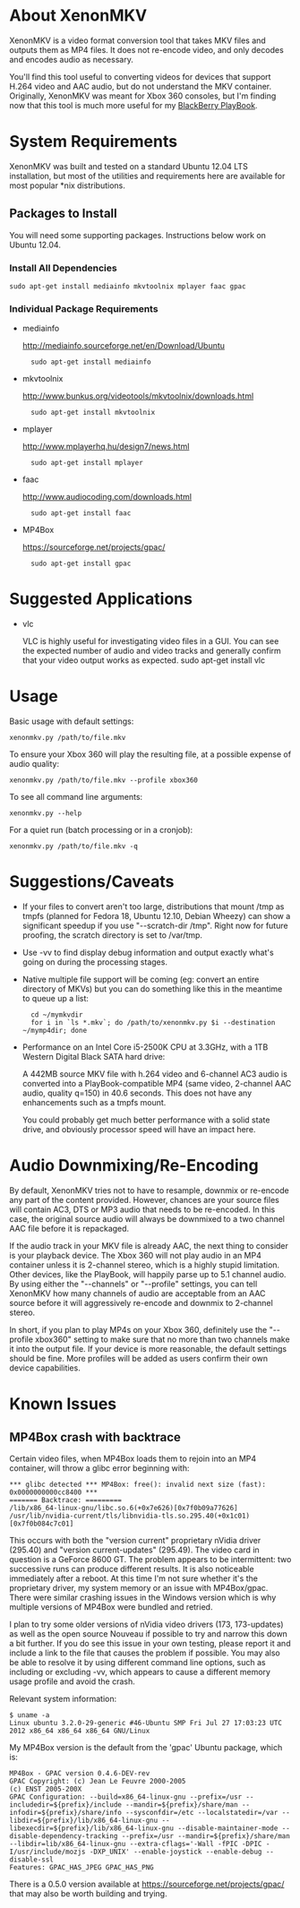 # About XenonMKV

XenonMKV is a video format conversion tool that takes MKV files and outputs them as MP4 files. It does not re-encode video, and only decodes and encodes audio as necessary.

You'll find this tool useful to converting videos for devices that support H.264 video and AAC audio, but do not understand the MKV container. Originally, XenonMKV was meant for Xbox 360 consoles, but I'm finding now that this tool is much more useful for my <a href="http://blackberry.com/playbook">BlackBerry PlayBook</a>.

# System Requirements

XenonMKV was built and tested on a standard Ubuntu 12.04 LTS installation, but most of the utilities and requirements here are available for most popular *nix distributions.

## Packages to Install

You will need some supporting packages. Instructions below work on Ubuntu 12.04.

### Install All Dependencies

	sudo apt-get install mediainfo mkvtoolnix mplayer faac gpac

### Individual Package Requirements

* mediainfo

	<http://mediainfo.sourceforge.net/en/Download/Ubuntu>

		sudo apt-get install mediainfo
	
* mkvtoolnix

	<http://www.bunkus.org/videotools/mkvtoolnix/downloads.html>

		sudo apt-get install mkvtoolnix

* mplayer

	<http://www.mplayerhq.hu/design7/news.html>

		sudo apt-get install mplayer

* faac 

	<http://www.audiocoding.com/downloads.html>

		sudo apt-get install faac

* MP4Box 

	<https://sourceforge.net/projects/gpac/>

		sudo apt-get install gpac


# Suggested Applications

* vlc

	VLC is highly useful for investigating video files in a GUI. You can see the expected number of audio and video tracks and generally confirm that your video output works as expected.
		sudo apt-get install vlc

# Usage

Basic usage with default settings:

	xenonmkv.py /path/to/file.mkv
	
To ensure your Xbox 360 will play the resulting file, at a possible expense of audio quality:

	xenonmkv.py /path/to/file.mkv --profile xbox360

To see all command line arguments:

	xenonmkv.py --help
	
For a quiet run (batch processing or in a cronjob):
	
	xenonmkv.py /path/to/file.mkv -q

# Suggestions/Caveats

* If your files to convert aren't too large, distributions that mount /tmp as tmpfs (planned for Fedora 18, Ubuntu 12.10, Debian Wheezy) can show a significant speedup if you use "--scratch-dir /tmp". Right now for future proofing, the scratch directory is set to /var/tmp.
* Use -vv to find display debug information and output exactly what's going on during the processing stages.
* Native multiple file support will be coming (eg: convert an entire directory of MKVs) but you can do something like this in the meantime to queue up a list:

		cd ~/mymkvdir
		for i in `ls *.mkv`; do /path/to/xenonmkv.py $i --destination ~/mymp4dir; done

* Performance on an Intel Core i5-2500K CPU at 3.3GHz, with a 1TB Western Digital Black SATA hard drive:

	A 442MB source MKV file with h.264 video and 6-channel AC3 audio is converted into a PlayBook-compatible MP4 (same video, 2-channel AAC audio, quality q=150) in 40.6 seconds. This does not have any enhancements such as a tmpfs mount.

	You could probably get much better performance with a solid state drive, and obviously processor speed will have an impact here.

# Audio Downmixing/Re-Encoding

By default, XenonMKV tries not to have to resample, downmix or re-encode any part of the content provided. However, chances are your source files will contain AC3, DTS or MP3 audio that needs to be re-encoded. In this case, the original source audio will always be downmixed to a two channel AAC file before it is repackaged. 

If the audio track in your MKV file is already AAC, the next thing to consider is your playback device. The Xbox 360 will not play audio in an MP4 container unless it is 2-channel stereo, which is a highly stupid limitation. Other devices, like the PlayBook, will happily parse up to 5.1 channel audio. By using either the "--channels" or "--profile" settings, you can tell XenonMKV how many channels of audio are acceptable from an AAC source before it will aggressively re-encode and downmix to 2-channel stereo. 

In short, if you plan to play MP4s on your Xbox 360, definitely use the "--profile xbox360" setting to make sure that no more than two channels make it into the output file. If your device is more reasonable, the default settings should be fine. More profiles will be added as users confirm their own device capabilities.

# Known Issues

## MP4Box crash with backtrace

Certain video files, when MP4Box loads them to rejoin into an MP4 container, will throw a glibc error beginning with:
	
	*** glibc detected *** MP4Box: free(): invalid next size (fast): 0x0000000000cc8400 ***
	======= Backtrace: =========
	/lib/x86_64-linux-gnu/libc.so.6(+0x7e626)[0x7f0b09a77626]
	/usr/lib/nvidia-current/tls/libnvidia-tls.so.295.40(+0x1c01)[0x7f0b084c7c01]
			
This occurs with both the "version current" proprietary nVidia driver (295.40) and "version current-updates" (295.49). The video card in question is a GeForce 8600 GT. The problem appears to be intermittent: two successive runs can produce different results. It is also noticeable immediately after a reboot. At this time I'm not sure whether it's the proprietary driver, my system memory or an issue with MP4Box/gpac. There were similar crashing issues in the Windows version which is why multiple versions of MP4Box were bundled and retried. 
	
I plan to try some older versions of nVidia video drivers (173, 173-updates) as well as the open source Nouveau if possible to try and narrow this down a bit further. If you do see this issue in your own testing, please report it and include a link to the file that causes the problem if possible. You may also be able to resolve it by using different command line options, such as including or excluding -vv, which appears to cause a different memory usage profile and avoid the crash.

Relevant system information:

	$ uname -a
	Linux ubuntu 3.2.0-29-generic #46-Ubuntu SMP Fri Jul 27 17:03:23 UTC 2012 x86_64 x86_64 x86_64 GNU/Linux
	
My MP4Box version is the default from the 'gpac' Ubuntu package, which is:
	
	MP4Box - GPAC version 0.4.6-DEV-rev
	GPAC Copyright: (c) Jean Le Feuvre 2000-2005
	(c) ENST 2005-200X
	GPAC Configuration: --build=x86_64-linux-gnu --prefix=/usr --includedir=${prefix}/include --mandir=${prefix}/share/man --infodir=${prefix}/share/info --sysconfdir=/etc --localstatedir=/var --libdir=${prefix}/lib/x86_64-linux-gnu --libexecdir=${prefix}/lib/x86_64-linux-gnu --disable-maintainer-mode --disable-dependency-tracking --prefix=/usr --mandir=${prefix}/share/man --libdir=lib/x86_64-linux-gnu --extra-cflags='-Wall -fPIC -DPIC -I/usr/include/mozjs -DXP_UNIX' --enable-joystick --enable-debug --disable-ssl
	Features: GPAC_HAS_JPEG GPAC_HAS_PNG 

There is a 0.5.0 version available at <https://sourceforge.net/projects/gpac/> that may also be worth building and trying.

